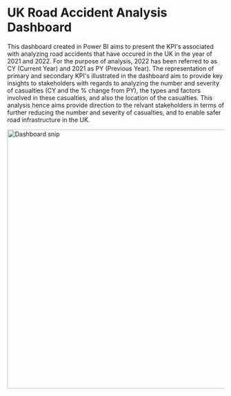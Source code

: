 # UK Road Accident Analysis Dashboard

This dashboard created in Power BI aims to present the KPI's associated with analyzing road accidents that have occured in the UK in the year of 2021 and 2022. For the purpose of analysis, 2022 has been referred to as CY (Current Year) and 2021 as PY (Previous Year). The representation of primary and secondary KPI's illustrated in the dashboard aim to provide key insights to stakeholders with regards to analyzing the number and severity of casualties (CY and the % change from PY), the types and factors involved in these casualties, and also the location of the casualties. This analysis hence aims provide direction to the relvant stakeholders in terms of further reducing the number and severity of casualties, and to enable safer road infrastructure in the UK.



<img width="601" alt="Dashboard snip" src="https://github.com/VIJVIV/UK_Road_Accident_Analysis/assets/146338220/2719065a-0004-4608-bd14-dcefca2c675f">
